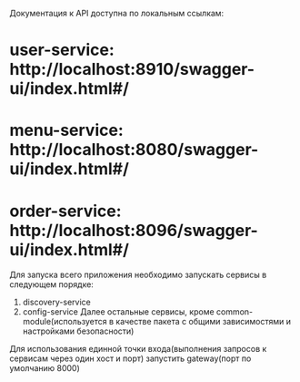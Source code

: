 Документация к API доступна по локальным ссылкам: 
# user-service: http://localhost:8910/swagger-ui/index.html#/
# menu-service: http://localhost:8080/swagger-ui/index.html#/
# order-service: http://localhost:8096/swagger-ui/index.html#/

Для запуска всего приложения необходимо запускать сервисы в следующем порядке:
1) discovery-service
2) config-service
Далее остальные сервисы, кроме common-module(используется в качестве пакета с общими зависимостями и настройками безопасности)

Для использования единной точки входа(выполнения запросов к сервисам через один хост и порт) запустить gateway(порт по умолчанию 8000)
